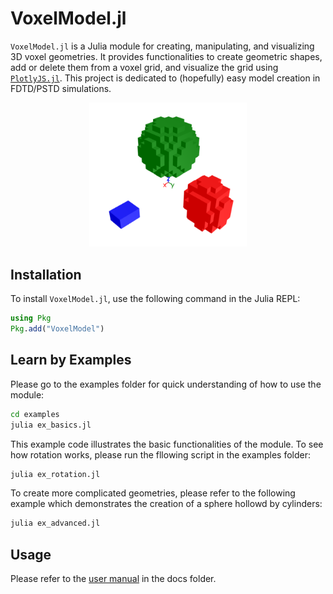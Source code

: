 # VoxelModel.jl

`VoxelModel.jl` is a Julia module for creating, manipulating, and visualizing 3D voxel geometries. It provides functionalities to create geometric shapes, add or delete them from a voxel grid, and visualize the grid using [`PlotlyJS.jl`](https://github.com/JuliaPlots/PlotlyJS.jl). This project is dedicated to (hopefully) easy model creation in FDTD/PSTD simulations.

<p align="center">
  <img alt="VoxelModel.jl" src="./media/illus.png" width="50%" height="auto" />
</p>

## Installation

To install `VoxelModel.jl`, use the following command in the Julia REPL:

```julia
using Pkg
Pkg.add("VoxelModel")
```

## Learn by Examples

Please go to the examples folder for quick understanding of how to use the module:

```bash
cd examples
julia ex_basics.jl
```

This example code illustrates the basic functionalities of the module. To see how rotation works, please run the fllowing script in the examples folder:

```bash
julia ex_rotation.jl
```

To create more complicated geometries, please refer to the following example which demonstrates the creation of a sphere hollowd by cylinders:

```bash
julia ex_advanced.jl
```

## Usage

Please refer to the [user manual](./docs/MANUAL.md) in the docs folder.




